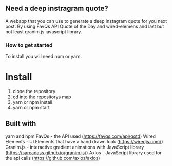 ## Need a deep instragram quote?
A webapp that you can use to generate a deep instagram quote for you next post.
By using FavQs API Quote of the Day and wired-elemens and last but not least granim.js javascript library.

### How to get started
To install you will need npm or yarn.

# Install 
1. clone the repository
2. cd into the repositorys map
3. yarn or npm install
4. yarn or npm start

## Built with
yarn and npm
FavQs - the API used (https://favqs.com/api/qotd)
Wired Elements - UI Elements that have a hand drawn look (https://wiredjs.com/)
Granim.js -  interactive gradient animations with JavaScript library (https://sarcadass.github.io/granim.js/)
Axios - JavaScript library used for the api calls (https://github.com/axios/axios)
